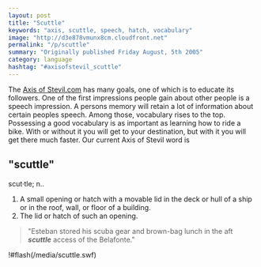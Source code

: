 ```yaml
---
layout: post
title: "Scuttle"
keywords: "axis, scuttle, speech, hatch, vocabulary"
image: "http://d3e878vmunx8cm.cloudfront.net"
permalink: "/p/scuttle"
summary: "Originally published Friday August, 5th 2005"
category: language
hashtag: "#axisofstevil_scuttle"
---
```


The [Axis of Stevil.com](/ "Axis of Stevil.com") has many goals, one of which is to educate its followers. One of the first impressions people gain about other people is a speech impression. A persons memory will retain a lot of information about certain peoples speech. Among those, vocabulary rises to the top. Possessing a good vocabulary is as important as learning how to ride a bike. With or without it you will get to your destination, but with it you will get there much faster. Our current Axis of Stevil word is

## "scuttle" ##

scut·tle; n..

1. A small opening or hatch with a movable lid in the deck or hull of a ship or in the roof, wall, or floor of a building.
2. The lid or hatch of such an opening.
 
> "Esteban stored his scuba gear and brown-bag lunch in the aft ***scuttle*** access of the Belafonte."

!#flash(/media/scuttle.swf)
